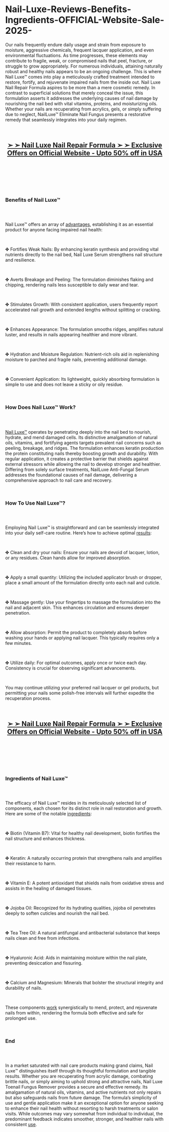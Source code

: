 # Nail-Luxe-Reviews-Benefits-Ingredients-OFFICIAL-Website-Sale-2025-

<p>Our nails frequently endure daily usage and strain from exposure to moisture, aggressive chemicals, frequent lacquer application, and even environmental fluctuations. As time progresses, these elements may contribute to fragile, weak, or compromised nails that peel, fracture, or struggle to grow appropriately. For numerous individuals, attaining naturally robust and healthy nails appears to be an ongoing challenge. This is where Nail Luxe&trade; comes into play a meticulously crafted treatment intended to restore, fortify, and rejuvenate impaired nails from the inside out. Nail Luxe Nail Repair Formula aspires to be more than a mere cosmetic remedy. In contrast to superficial solutions that merely conceal the issue, this formulation asserts it addresses the underlying causes of nail damage by nourishing the nail bed with vital vitamins, proteins, and moisturizing oils. Whether your nails are recuperating from acrylics, gels, or simply suffering due to neglect, NailLuxe&trade; Eliminate Nail Fungus presents a restorative remedy that seamlessly integrates into your daily regimen.</p>
<p>&nbsp;</p>
<h2 style="text-align: center;"><strong><a href="https://nailluxeserum.com/go/checkout/">➢ ➢&nbsp;Nail Luxe Nail Repair Formula ➢ ➢ Exclusive Offers on Official Website - Upto 50% off in USA</a></strong></h2>
<h2 style="text-align: center;">&nbsp;</h2>
<p><a href="https://nailluxeserum.com/go/checkout/"><img src="https://storage.penzu.com/g/R2ymVR9CyMm7cTEE" alt="" /></a></p>
<p>&nbsp;</p>
<h3><strong>Benefits of Nail Luxe&trade;</strong></h3>
<h3>&nbsp;</h3>
<p>Nail Luxe&trade; offers an array of&nbsp;<a href="https://saintskinserumau.com/">advantages</a>, establishing it as an essential product for anyone facing impaired nail health:</p>
<p>&nbsp;</p>
<p>✤ Fortifies Weak Nails: By enhancing keratin synthesis and providing vital nutrients directly to the nail bed, Nail Luxe Serum strengthens nail structure and resilience.</p>
<p>&nbsp;</p>
<p>✤ Averts Breakage and Peeling: The formulation diminishes flaking and chipping, rendering nails less susceptible to daily wear and tear.</p>
<p>&nbsp;</p>
<p>✤ Stimulates Growth: With consistent application, users frequently report accelerated nail growth and extended lengths without splitting or cracking.</p>
<p>&nbsp;</p>
<p>✤ Enhances Appearance: The formulation smooths ridges, amplifies natural luster, and results in nails appearing healthier and more vibrant.</p>
<p>&nbsp;</p>
<p>✤ Hydration and Moisture Regulation: Nutrient-rich oils aid in replenishing moisture to parched and fragile nails, preventing additional damage.</p>
<p>&nbsp;</p>
<p>✤ Convenient Application: Its lightweight, quickly absorbing formulation is simple to use and does not leave a sticky or oily residue.</p>
<p>&nbsp;</p>
<h3><strong>How Does Nail Luxe&trade; Work?</strong></h3>
<h3>&nbsp;</h3>
<p><a href="https://nailluxeserum.com/">Nail Luxe&trade;</a>&nbsp;operates by penetrating deeply into the nail bed to nourish, hydrate, and mend damaged cells. Its distinctive amalgamation of natural oils, vitamins, and fortifying agents targets prevalent nail concerns such as peeling, breakage, and ridges. The formulation enhances keratin production the protein constituting nails thereby boosting growth and durability. With regular application, it creates a protective barrier that shields against external stressors while allowing the nail to develop stronger and healthier. Differing from solely surface treatments, NailLuxe Anti-Fungal Serum addresses the foundational causes of nail damage, delivering a comprehensive approach to nail care and recovery.</p>
<p>&nbsp;</p>
<h3><strong>How To Use Nail Luxe&trade;?</strong></h3>
<h3>&nbsp;</h3>
<p>Employing Nail Luxe&trade; is straightforward and can be seamlessly integrated into your daily self-care routine. Here&rsquo;s how to achieve optimal&nbsp;<a href="https://cuticaraa.kr/">results</a>:</p>
<p>&nbsp;</p>
<p>✤ Clean and dry your nails: Ensure your nails are devoid of lacquer, lotion, or any residues. Clean hands allow for improved absorption.</p>
<p>&nbsp;</p>
<p>✤ Apply a small quantity: Utilizing the included applicator brush or dropper, place a small amount of the formulation directly onto each nail and cuticle.</p>
<p>&nbsp;</p>
<p>✤ Massage gently: Use your fingertips to massage the formulation into the nail and adjacent skin. This enhances circulation and ensures deeper penetration.</p>
<p>&nbsp;</p>
<p>✤ Allow absorption: Permit the product to completely absorb before washing your hands or applying nail lacquer. This typically requires only a few minutes.</p>
<p>&nbsp;</p>
<p>✤ Utilize daily: For optimal outcomes, apply once or twice each day. Consistency is crucial for observing significant advancements.</p>
<p>&nbsp;</p>
<p>You may continue utilizing your preferred nail lacquer or gel products, but permitting your nails some polish-free intervals will further expedite the recuperation process.</p>
<p>&nbsp;</p>
<h2 style="text-align: center;"><strong><a href="https://nailluxeserum.com/go/checkout/">➢ ➢&nbsp;Nail Luxe Nail Repair Formula ➢ ➢ Exclusive Offers on Official Website - Upto 50% off in USA</a></strong></h2>
<h2 style="text-align: center;">&nbsp;</h2>
<p><a href="https://nailluxeserum.com/go/checkout/"><img src="https://storage.penzu.com/g/J38Km3hLNLcXbvHk" alt="" /></a></p>
<p>&nbsp;</p>
<h3><strong>Ingredients of Nail Luxe&trade;</strong></h3>
<h3>&nbsp;</h3>
<p>The efficacy of Nail Luxe&trade; resides in its meticulously selected list of components, each chosen for its distinct role in nail restoration and growth. Here are some of the notable&nbsp;<a href="https://para911drop.com/">ingredients</a>:</p>
<p>&nbsp;</p>
<p>✤ Biotin (Vitamin B7): Vital for healthy nail development, biotin fortifies the nail structure and enhances thickness.</p>
<p>&nbsp;</p>
<p>✤ Keratin: A naturally occurring protein that strengthens nails and amplifies their resistance to harm.</p>
<p>&nbsp;</p>
<p>✤ Vitamin E: A potent antioxidant that shields nails from oxidative stress and assists in the healing of damaged tissues.</p>
<p>&nbsp;</p>
<p>✤ Jojoba Oil: Recognized for its hydrating qualities, jojoba oil penetrates deeply to soften cuticles and nourish the nail bed.</p>
<p>&nbsp;</p>
<p>✤ Tea Tree Oil: A natural antifungal and antibacterial substance that keeps nails clean and free from infections.</p>
<p>&nbsp;</p>
<p>✤ Hyaluronic Acid: Aids in maintaining moisture within the nail plate, preventing desiccation and fissuring.</p>
<p>&nbsp;</p>
<p>✤ Calcium and Magnesium: Minerals that bolster the structural integrity and durability of nails.</p>
<p>&nbsp;</p>
<p>These components&nbsp;<a href="https://synviteliverwellness.com/">work</a>&nbsp;synergistically to mend, protect, and rejuvenate nails from within, rendering the formula both effective and safe for prolonged use.</p>
<p>&nbsp;</p>
<h3><strong>End</strong></h3>
<h3>&nbsp;</h3>
<p>In a market saturated with nail care products making grand claims, Nail Luxe&trade; distinguishes itself through its thoughtful formulation and tangible results. Whether you are recuperating from acrylic damage, combating brittle nails, or simply aiming to uphold strong and attractive nails, Nail Luxe Toenail Fungus Remover provides a secure and effective remedy. Its amalgamation of natural oils, vitamins, and active nutrients not only repairs but also safeguards nails from future damage. The formula&rsquo;s simplicity of use and gentle application make it an exceptional option for anyone seeking to enhance their nail health without resorting to harsh treatments or salon visits. While outcomes may vary somewhat from individual to individual, the predominant feedback indicates smoother, stronger, and healthier nails with consistent&nbsp;<a href="https://thenaturestherapeutics.com/">use</a>.</p>
